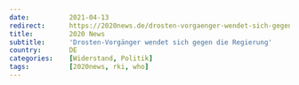 ```yaml
---
date:          2021-04-13
redirect:      https://2020news.de/drosten-vorgaenger-wendet-sich-gegen-die-regierung/
title:         2020 News
subtitle:      'Drosten-Vorgänger wendet sich gegen die Regierung'
country:       DE
categories:    [Widerstand, Politik]
tags:          [2020news, rki, who]
---
```


